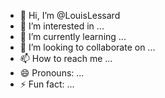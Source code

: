 - 👋 Hi, I’m @LouisLessard
- 👀 I’m interested in ...
- 🌱 I’m currently learning ...
- 💞️ I’m looking to collaborate on ...
- 📫 How to reach me ...
- 😄 Pronouns: ...
- ⚡ Fun fact: ...

<!---
LouisLessard/LouisLessard is a ✨ special ✨ repository because its `README.md` (this file) appears on your GitHub profile.
You can click the Preview link to take a look at your changes.
--->
